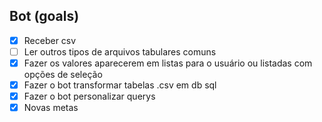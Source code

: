 ## Bot (goals)
- [x] Receber csv
- [ ] Ler  outros tipos de arquivos tabulares  comuns
- [x] Fazer os valores aparecerem em listas para o usuário ou listadas com opções de seleção
- [x] Fazer o bot transformar tabelas .csv em db sql
- [x] Fazer o bot personalizar querys
- [x] Novas metas

